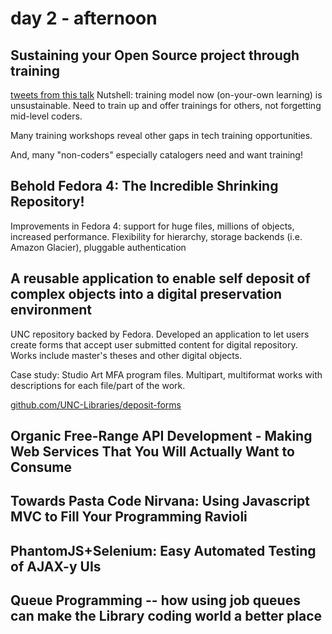 # day 2 - afternoon

##  Sustaining your Open Source project through training

[tweets from this talk](https://twitter.com/search?q=%23c4l14%20%40eosadler&src=typd&f=realtime) Nutshell: training model now (on-your-own learning) is unsustainable. Need to train up and offer trainings for others, not forgetting mid-level coders. 

Many training workshops reveal other gaps in tech training opportunities.

And, many "non-coders" especially catalogers need and want training!

## Behold Fedora 4: The Incredible Shrinking Repository!

Improvements in Fedora 4: support for huge files, millions of objects, increased performance. Flexibility for hierarchy, storage backends (i.e. Amazon Glacier), pluggable authentication

## A reusable application to enable self deposit of complex objects into a digital preservation environment

UNC repository backed by Fedora. Developed an application to let users create forms that accept user submitted content for digital repository. Works include master's theses and other digital objects. 

Case study: Studio Art MFA program files. Multipart, multiformat works with descriptions for each file/part of the work.

[github.com/UNC-Libraries/deposit-forms](http://github.com/UNC-Libraries/deposit-forms)

## Organic Free-Range API Development - Making Web Services That You Will Actually Want to Consume



## Towards Pasta Code Nirvana: Using Javascript MVC to Fill Your Programming Ravioli



## PhantomJS+Selenium: Easy Automated Testing of AJAX-y UIs



## Queue Programming -- how using job queues can make the Library coding world a better place 

